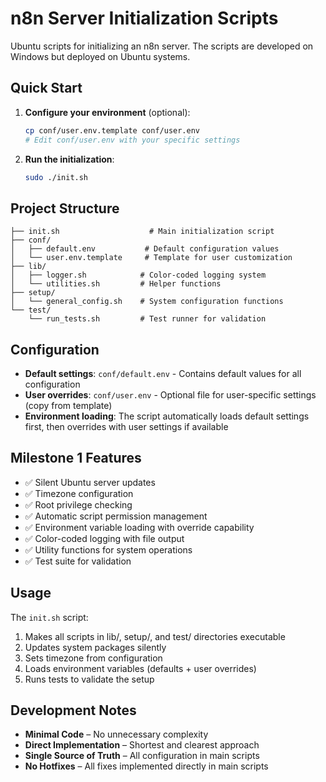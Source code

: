 # n8n Server Initialization Scripts

Ubuntu scripts for initializing an n8n server. The scripts are developed on Windows but deployed on Ubuntu systems.

## Quick Start

1. **Configure your environment** (optional):
   ```bash
   cp conf/user.env.template conf/user.env
   # Edit conf/user.env with your specific settings
   ```

2. **Run the initialization**:
   ```bash
   sudo ./init.sh
   ```

## Project Structure

```
├── init.sh                    # Main initialization script
├── conf/
│   ├── default.env           # Default configuration values
│   └── user.env.template     # Template for user customization
├── lib/
│   ├── logger.sh            # Color-coded logging system
│   └── utilities.sh         # Helper functions
├── setup/
│   └── general_config.sh    # System configuration functions
└── test/
    └── run_tests.sh         # Test runner for validation
```

## Configuration

- **Default settings**: `conf/default.env` - Contains default values for all configuration
- **User overrides**: `conf/user.env` - Optional file for user-specific settings (copy from template)
- **Environment loading**: The script automatically loads default settings first, then overrides with user settings if available

## Milestone 1 Features

- ✅ Silent Ubuntu server updates
- ✅ Timezone configuration
- ✅ Root privilege checking
- ✅ Automatic script permission management
- ✅ Environment variable loading with override capability
- ✅ Color-coded logging with file output
- ✅ Utility functions for system operations
- ✅ Test suite for validation

## Usage

The `init.sh` script:
1. Makes all scripts in lib/, setup/, and test/ directories executable
2. Updates system packages silently
3. Sets timezone from configuration
4. Loads environment variables (defaults + user overrides)
5. Runs tests to validate the setup

## Development Notes

- **Minimal Code** – No unnecessary complexity
- **Direct Implementation** – Shortest and clearest approach
- **Single Source of Truth** – All configuration in main scripts
- **No Hotfixes** – All fixes implemented directly in main scripts 